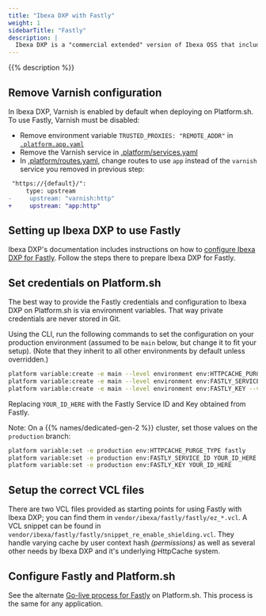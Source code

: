 ```yaml
---
title: "Ibexa DXP with Fastly"
weight: 1
sidebarTitle: "Fastly"
description: |
  Ibexa DXP is a "commercial extended" version of Ibexa OSS that includes, among other things, support for push-based purging on the Fastly CDN.
---
```


{{% description %}}

## Remove Varnish configuration

In Ibexa DXP, Varnish is enabled by default when deploying on Platform.sh.
To use Fastly, Varnish must be disabled:

 - Remove environment variable `TRUSTED_PROXIES: "REMOTE_ADDR"` in [`.platform.app.yaml`](https://github.com/ezsystems/ezplatform/blob/master/.platform.app.yaml)
 - Remove the Varnish service in [.platform/services.yaml](https://github.com/ezsystems/ezplatform/blob/master/.platform/services.yaml)
 - In [.platform/routes.yaml](https://github.com/ezsystems/ezplatform/blob/master/.platform/routes.yaml),
   change routes to use `app` instead of the `varnish` service you removed in previous step:

```diff
 "https://{default}/":
     type: upstream
-     upstream: "varnish:http"
+     upstream: "app:http"
```

## Setting up Ibexa DXP to use Fastly

Ibexa DXP's documentation includes instructions on how to [configure Ibexa DXP for Fastly](https://doc.ibexa.co/en/latest/infrastructure_and_maintenance/cache/http_cache/reverse_proxy/#using-varnish-or-fastly).
Follow the steps there to prepare Ibexa DXP for Fastly.

## Set credentials on Platform.sh

The best way to provide the Fastly credentials and configuration to Ibexa DXP on Platform.sh is via environment variables.
That way private credentials are never stored in Git.

Using the CLI, run the following commands to set the configuration on your production environment
(assumed to be `main` below, but change it to fit your setup).
(Note that they inherit to all other environments by default unless overridden.)

```bash
platform variable:create -e main --level environment env:HTTPCACHE_PURGE_TYPE --value 'fastly'
platform variable:create -e main --level environment env:FASTLY_SERVICE_ID --value 'YOUR_ID_HERE'
platform variable:create -e main --level environment env:FASTLY_KEY --value 'YOUR_ID_HERE'
```

Replacing `YOUR_ID_HERE` with the Fastly Service ID and Key obtained from Fastly.

Note: On a {{% names/dedicated-gen-2 %}} cluster, set those values on the `production` branch:

```bash
platform variable:set -e production env:HTTPCACHE_PURGE_TYPE fastly
platform variable:set -e production env:FASTLY_SERVICE_ID YOUR_ID_HERE
platform variable:set -e production env:FASTLY_KEY YOUR_ID_HERE
```

## Setup the correct VCL files

There are two VCL files provided as starting points for using Fastly with Ibexa DXP;
you can find them in `vendor/ibexa/fastly/fastly/ez_*.vcl`.
A VCL snippet can be found in `vendor/ibexa/fastly/fastly/snippet_re_enable_shielding.vcl`.
They handle varying cache by user context hash _(permissions)_
as well as several other needs by Ibexa DXP and it's underlying HttpCache system.


## Configure Fastly and Platform.sh

See the alternate [Go-live process for Fastly](/domains/cdn/_index.md#client-authenticated-tls) on Platform.sh.
This process is the same for any application.
